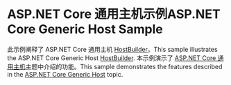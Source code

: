# <a name="aspnet-core-generic-host-sample"></a><span data-ttu-id="d7523-101">ASP.NET Core 通用主机示例</span><span class="sxs-lookup"><span data-stu-id="d7523-101">ASP.NET Core Generic Host Sample</span></span>

<span data-ttu-id="d7523-102">此示例阐释了 ASP.NET Core 通用主机 [HostBuilder](https://docs.microsoft.com/dotnet/api/microsoft.extensions.hosting.ihostedservice)。</span><span class="sxs-lookup"><span data-stu-id="d7523-102">This sample illustrates the ASP.NET Core Generic Host [HostBuilder](https://docs.microsoft.com/dotnet/api/microsoft.extensions.hosting.ihostedservice).</span></span> <span data-ttu-id="d7523-103">本示例演示了 [ASP.NET Core 通用主机](https://docs.microsoft.com/aspnet/core/fundamentals/host/generic-host)主题中介绍的功能。</span><span class="sxs-lookup"><span data-stu-id="d7523-103">This sample demonstrates the features described in the [ASP.NET Core Generic Host](https://docs.microsoft.com/aspnet/core/fundamentals/host/generic-host) topic.</span></span>

